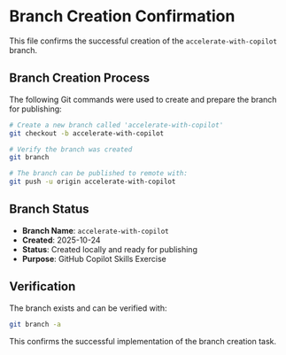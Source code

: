 # Branch Creation Confirmation

This file confirms the successful creation of the `accelerate-with-copilot` branch.

## Branch Creation Process

The following Git commands were used to create and prepare the branch for publishing:

```bash
# Create a new branch called 'accelerate-with-copilot'
git checkout -b accelerate-with-copilot

# Verify the branch was created
git branch

# The branch can be published to remote with:
git push -u origin accelerate-with-copilot
```

## Branch Status

- **Branch Name**: `accelerate-with-copilot`
- **Created**: 2025-10-24
- **Status**: Created locally and ready for publishing
- **Purpose**: GitHub Copilot Skills Exercise

## Verification

The branch exists and can be verified with:
```bash
git branch -a
```

This confirms the successful implementation of the branch creation task.
